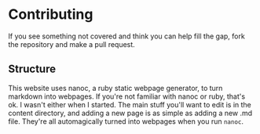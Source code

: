 # <i class="fa fa-github"></i> Contributing

If you see something not covered and think you can help fill the gap, fork the repository and make a pull request.

## Structure

This website uses nanoc, a ruby static webpage generator, to turn markdown into webpages. If you're not familiar with nanoc or ruby, that's ok. I wasn't either when I started. The main stuff you'll want to edit is in the content directory, and adding a new page is as simple as adding a new .md file. They're all automagically turned into webpages when you run `nanoc`.
